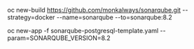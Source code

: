 oc new-build https://github.com/monkalways/sonarqube.git --strategy=docker --name=sonarqube --to=sonarqube:8.2

oc new-app -f sonarqube-postgresql-template.yaml --param=SONARQUBE_VERSION=8.2
